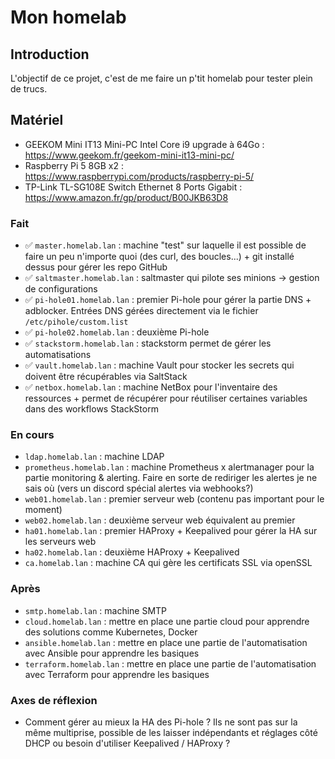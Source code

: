 # Mon homelab

## Introduction

L'objectif de ce projet, c'est de me faire un p'tit homelab pour tester plein de trucs.

## Matériel

- GEEKOM Mini IT13 Mini-PC Intel Core i9 upgrade à 64Go : https://www.geekom.fr/geekom-mini-it13-mini-pc/
- Raspberry Pi 5 8GB x2 : https://www.raspberrypi.com/products/raspberry-pi-5/
- TP-Link TL-SG108E Switch Ethernet 8 Ports Gigabit : https://www.amazon.fr/gp/product/B00JKB63D8

### Fait

- ✅ `master.homelab.lan` : machine "test" sur laquelle il est possible de faire un peu n'importe quoi (des curl, des boucles...) + git installé dessus pour gérer les repo GitHub
- ✅ `saltmaster.homelab.lan` : saltmaster qui pilote ses minions → gestion de configurations
- ✅ `pi-hole01.homelab.lan` : premier Pi-hole pour gérer la partie DNS + adblocker. Entrées DNS gérées directement via le fichier `/etc/pihole/custom.list`
- ✅ `pi-hole02.homelab.lan` : deuxième Pi-hole
- ✅ `stackstorm.homelab.lan` :  stackstorm permet de gérer les automatisations
- ✅ `vault.homelab.lan` : machine Vault pour stocker les secrets qui doivent être récupérables via SaltStack
- ✅ `netbox.homelab.lan` : machine NetBox pour l'inventaire des ressources + permet de récupérer pour réutiliser certaines variables dans des workflows StackStorm 

### En cours

- `ldap.homelab.lan` : machine LDAP
- `prometheus.homelab.lan` : machine Prometheus x alertmanager pour la partie monitoring & alerting. Faire en sorte de rediriger les alertes je ne sais où (vers un discord spécial alertes via webhooks?)
- `web01.homelab.lan` : premier serveur web (contenu pas important pour le moment)
- `web02.homelab.lan` : deuxième serveur web équivalent au premier
- `ha01.homelab.lan` : premier HAProxy + Keepalived pour gérer la HA sur les serveurs web
- `ha02.homelab.lan` : deuxième HAProxy + Keepalived
- `ca.homelab.lan` : machine CA qui gère les certificats SSL via openSSL

### Après

- `smtp.homelab.lan` : machine SMTP
- `cloud.homelab.lan` : mettre en place une partie cloud pour apprendre des solutions comme Kubernetes, Docker
- `ansible.homelab.lan` : mettre en place une partie de l'automatisation avec Ansible pour apprendre les basiques
- `terraform.homelab.lan` : mettre en place une partie de l'automatisation avec Terraform pour apprendre les basiques

### Axes de réflexion

- Comment gérer au mieux la HA des Pi-hole ? Ils ne sont pas sur la même multiprise, possible de les laisser indépendants et réglages côté DHCP ou besoin d'utiliser Keepalived / HAProxy ? 
